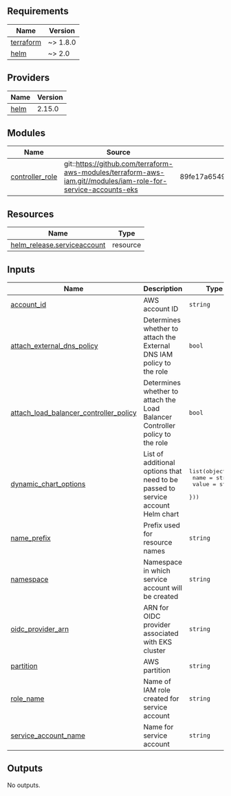 <!-- BEGINNING OF PRE-COMMIT-TERRAFORM DOCS HOOK -->
## Requirements

| Name | Version |
|------|---------|
| <a name="requirement_terraform"></a> [terraform](#requirement\_terraform) | ~> 1.8.0 |
| <a name="requirement_helm"></a> [helm](#requirement\_helm) | ~> 2.0 |

## Providers

| Name | Version |
|------|---------|
| <a name="provider_helm"></a> [helm](#provider\_helm) | 2.15.0 |

## Modules

| Name | Source | Version |
|------|--------|---------|
| <a name="module_controller_role"></a> [controller\_role](#module\_controller\_role) | git::https://github.com/terraform-aws-modules/terraform-aws-iam.git//modules/iam-role-for-service-accounts-eks | 89fe17a6549728f1dc7e7a8f7b707486dfb45d89 |

## Resources

| Name | Type |
|------|------|
| [helm_release.serviceaccount](https://registry.terraform.io/providers/hashicorp/helm/latest/docs/resources/release) | resource |

## Inputs

| Name | Description | Type | Default | Required |
|------|-------------|------|---------|:--------:|
| <a name="input_account_id"></a> [account\_id](#input\_account\_id) | AWS account ID | `string` | n/a | yes |
| <a name="input_attach_external_dns_policy"></a> [attach\_external\_dns\_policy](#input\_attach\_external\_dns\_policy) | Determines whether to attach the External DNS IAM policy to the role | `bool` | `false` | no |
| <a name="input_attach_load_balancer_controller_policy"></a> [attach\_load\_balancer\_controller\_policy](#input\_attach\_load\_balancer\_controller\_policy) | Determines whether to attach the Load Balancer Controller policy to the role | `bool` | `false` | no |
| <a name="input_dynamic_chart_options"></a> [dynamic\_chart\_options](#input\_dynamic\_chart\_options) | List of additional options that need to be passed to service account Helm chart | <pre>list(object({<br>    name  = string<br>    value = string<br>  }))</pre> | `[]` | no |
| <a name="input_name_prefix"></a> [name\_prefix](#input\_name\_prefix) | Prefix used for resource names | `string` | n/a | yes |
| <a name="input_namespace"></a> [namespace](#input\_namespace) | Namespace in which service account will be created | `string` | `"kube-system"` | no |
| <a name="input_oidc_provider_arn"></a> [oidc\_provider\_arn](#input\_oidc\_provider\_arn) | ARN for OIDC provider associated with EKS cluster | `string` | n/a | yes |
| <a name="input_partition"></a> [partition](#input\_partition) | AWS partition | `string` | n/a | yes |
| <a name="input_role_name"></a> [role\_name](#input\_role\_name) | Name of IAM role created for service account | `string` | n/a | yes |
| <a name="input_service_account_name"></a> [service\_account\_name](#input\_service\_account\_name) | Name for service account | `string` | n/a | yes |

## Outputs

No outputs.
<!-- END OF PRE-COMMIT-TERRAFORM DOCS HOOK -->
